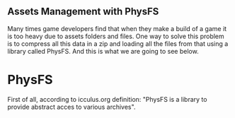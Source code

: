 ## Assets Management with PhysFS

Many times game developers find that when they make a build of a game it is too heavy due to assets folders and files.
One way to solve this problem is to compress all this data in a zip and loading all the files from that using a library called PhysFS. And this is what we are going to see below.

# PhysFS

First of all, according to icculus.org definition: "PhysFS is a library to provide abstract acces to various archives".